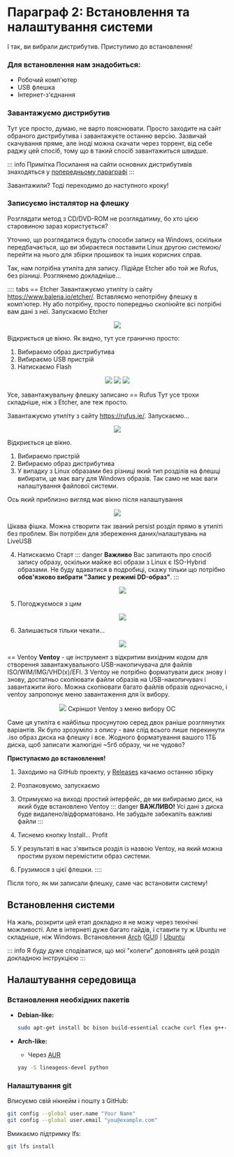 # Параграф 2: Встановлення та налаштування системи
І так, ви вибрали дистрибутив. Приступимо до встановлення!


### Для встановлення нам знадобиться:
- Робочий комп'ютер
- USB флешка
- Інтернет-з'єднання


### Завантажуємо дистрибутив
Тут усе просто, думаю, не варто пояснювати. Просто заходите на сайт обраного дистрибутива і завантажуєте останню версію. Зазвичай скачування пряме, але іноді можна скачати через торрент, від себе раджу цей спосіб, тому що в такий спосіб завантажиться швидше.

::: info Примітка
Посилання на сайти основних дистрибутивів знаходяться у [попередньому параграфі](c1p1.md)
:::

Завантажили? Тоді переходимо до наступного кроку!

### Записуємо інсталятор на флешку
Розглядати метод з CD/DVD-ROM не розглядатиму, бо хто цією старовиною зараз користується?

Уточню, що розглядатися будуть способи запису на Windows, оскільки передбачається, що ви збираєтеся поставити Linux другою системою/перейти на нього для збірки прошивок та інших корисних справ.

Так, нам потрібна утиліта для запису. Підійде Etcher або той же Rufus, без різниці. Розглянемо докладніше...

:::: tabs
== Etcher
Завантажуємо утиліту із сайту https://www.balena.io/etcher/. Вставляємо непотрібну флешку в комп'ютер. Ну або потрібну, просто попередньо скопіюйте всі потрібні вам дані з неї. Запускаємо Etcher

<p align="center">
  <img src="../../Chapter1/Etcher1.png"/>
</p>

Відкриється це вікно. Як видно, тут усе гранично просто:
1. Вибираємо образ дистрибутива
2. Вибираємо USB пристрій
3. Натискаємо Flash

<p align="center">
  <img src="../../Chapter1/Etcher2.png"/>
  <img src="../../Chapter1/Etcher3.png"/>
  <img src="../../Chapter1/Etcher4.png"/>
</p>


Усе, завантажувальну флешку записано
== Rufus
Тут усе трохи складніше, ніж з Etcher, але теж просто.

Завантажуємо утиліту з сайту https://rufus.ie/. Запускаємо...

<p align="center">
  <img src="../../Chapter1/Rufus1.png"/>
</p>

Відкриється це вікно.

1. Вибираємо пристрій
2. Вибираємо образ дистрибутива
3. У випадку з Linux образами без різниці який тип розділів на флешці вибирати, це має вагу для Windows образів. Так само не має ваги налаштування файлової системи.

Ось який приблизно вигляд має вікно після налаштування

<p align="center">
<img src="../../Chapter1/Rufus2.png"/>
</p>

Цікава фішка. Можна створити так званий persist розділ прямо в утиліті без проблем. Він потрібен для збереження даних/налаштувань на LiveUSB

4. Натискаємо Старт
   ::: danger **Важливо**
   Вас запитають про спосіб запису образу, оскільки майже всі образи з Linux є ISO-Hybrid образами. Не буду вдаватися в подробиці, скажу тільки що потрібно **обов'язково вибрати "Запис у режимі DD-образ"**.
   :::

   <p align="center">
      <img src="../../Chapter1/Rufus3.png"/>
   </p>
   
5. Погоджуємося з цим
   <p align="center">
      <img src="../../Chapter1/Rufus4.png"/>
   </p>

6. Залишається тільки чекати...
   <p align="center">
      <img src="../../Chapter1/Rufus5.png"/>
   </p>
== Ventoy
**Ventoy** - це інструмент з відкритим вихідним кодом для створення завантажувального USB-накопичувача для файлів ISO/WIM/IMG/VHD(x)/EFI.
З Ventoy не потрібно форматувати диск знову і знову, достатньо скопіювати файли образів на USB-накопичувач і завантажити його. Можна скопіювати багато файлів образів одночасно, і ventoy запропонує меню завантаження для їх вибору.
<p align="center">
  <img src="../../Chapter1/Ventoy1.png"/>
  Скріншот Ventoy з меню вибору ОС
</p>

Саме ця утиліта є найбільш просунутою серед двох раніше розглянутих варіантів. Як було зрозуміло з опису - вам слід всього лише перекинути .iso образ диска на флешку і все. Жодного форматування вашого 1ТБ диска, щоб записати жалюгідні ~5гб образу, чи не чудово?

**Приступаємо до встановлення!**

1. Заходимо на GitHub проекту, у [Releases](https://github.com/ventoy/Ventoy/releases/) качаємо останню збірку
2. Розпаковуємо, запускаємо
3. Отримуємо на виході простий інтерфейс, де ми вибираємо диск, на який буде встановлено Ventoy
::: danger **ВАЖЛИВО!**
Усі дані з диска буде видалено/відформатовано. Не забудьте забекапіть важливі файли
:::

4. Тиснемо кнопку Install... Profit
5. У результаті в нас з'явиться розділ із назвою Ventoy, на який можна простим рухом перемістити образ системи.
6. Грузимося з цієї флешки.
::::

Після того, як ми записали флешку, саме час встановити систему!

## Встановлення системи

На жаль, розкрити цей етап докладно я не можу через технічні можливості. Але в інтернеті дуже багато гайдів, і ставити ту ж Ubuntu не складніше, ніж Windows. Встановлення [Arch](https://wiki.archlinux.org/title/Installation_guide) ([GUI](https://archlinuxgui.in/tutorials.html)) | [Ubuntu](https://help.ubuntu.ru/wiki/ubuntu_install)

::: info
Я буду дуже сподіватися, що мої "колеги" доповнять цей розділ докладною інструкцією
:::

## Налаштування середовища

### Встановлення необхідних пакетів

- **Debian-like:**
	```bash
	sudo apt-get install bc bison build-essential ccache curl flex g++-multilib gcc-multilib git git-lfs gnupg gperf imagemagick lib32ncurses5-dev lib32readline-dev lib32z1-dev libelf-dev liblz4-tool libncurses5 libncurses5-dev libsdl1.2-dev libssl-dev libxml2 libxml2-utils lzop pngcrush rsync schedtool squashfs-tools xsltproc zip zlib1g-dev repo
	```
	
- **Arch-like:**
   * Через [AUR](https://github.com/Jguer/yay#installation)

   ```bash
   yay -S lineageos-devel python
   ```

### Налаштування git
Вписуємо свій нікнейм і пошту з GitHub:

```bash
git config --global user.name "Your Name"
git config --global user.email "you@example.com"
```

Вмикаємо підтримку lfs:

```bash
git lfs install
```

